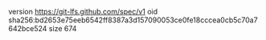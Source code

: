 version https://git-lfs.github.com/spec/v1
oid sha256:bd2653e75eeb6542ff8387a3d157090053ce0fe18cccea0cb5c70a7642bce524
size 674
